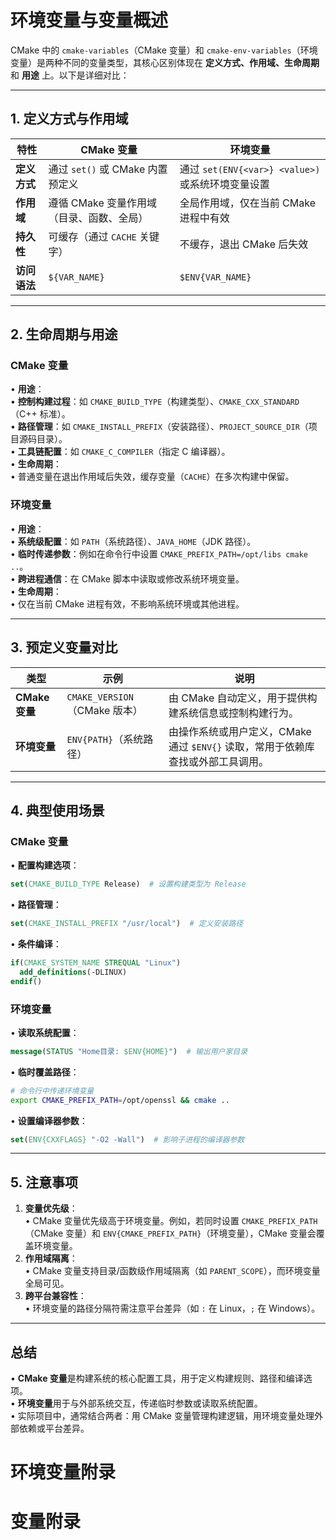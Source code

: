 # 环境变量与变量概述
CMake 中的 `cmake-variables`（CMake 变量）和 `cmake-env-variables`（环境变量）是两种不同的变量类型，其核心区别体现在 **定义方式、作用域、生命周期** 和 **用途** 上。以下是详细对比：

---

## **1. 定义方式与作用域**
| **特性**              | **CMake 变量**                     | **环境变量**                       |
|-----------------------|-----------------------------------|-----------------------------------|
| **定义方式**          | 通过 `set()` 或 CMake 内置预定义  | 通过 `set(ENV{<var>} <value>)` 或系统环境变量设置 |
| **作用域**            | 遵循 CMake 变量作用域（目录、函数、全局） | 全局作用域，仅在当前 CMake 进程中有效 |
| **持久性**            | 可缓存（通过 `CACHE` 关键字）     | 不缓存，退出 CMake 后失效     |
| **访问语法**          | `${VAR_NAME}`                     | `$ENV{VAR_NAME}`                 |

---

## **2. 生命周期与用途**
### **CMake 变量**  
• **用途**：  
  • **控制构建过程**：如 `CMAKE_BUILD_TYPE`（构建类型）、`CMAKE_CXX_STANDARD`（C++ 标准）。  
  • **路径管理**：如 `CMAKE_INSTALL_PREFIX`（安装路径）、`PROJECT_SOURCE_DIR`（项目源码目录）。  
  • **工具链配置**：如 `CMAKE_C_COMPILER`（指定 C 编译器）。  
• **生命周期**：  
  • 普通变量在退出作用域后失效，缓存变量（`CACHE`）在多次构建中保留。

### **环境变量**  
• **用途**：  
  • **系统级配置**：如 `PATH`（系统路径）、`JAVA_HOME`（JDK 路径）。  
  • **临时传递参数**：例如在命令行中设置 `CMAKE_PREFIX_PATH=/opt/libs cmake ..`。  
  • **跨进程通信**：在 CMake 脚本中读取或修改系统环境变量。  
• **生命周期**：  
  • 仅在当前 CMake 进程有效，不影响系统环境或其他进程。

---

## **3. 预定义变量对比**
| **类型**       | **示例**                                | **说明**                                                                 |
|---------------|---------------------------------------|-------------------------------------------------------------------------|
| **CMake 变量** | `CMAKE_VERSION`（CMake 版本） | 由 CMake 自动定义，用于提供构建系统信息或控制构建行为。                            |
| **环境变量**   | `ENV{PATH}`（系统路径）       | 由操作系统或用户定义，CMake 通过 `$ENV{}` 读取，常用于依赖库查找或外部工具调用。 |

---

## **4. 典型使用场景**
### **CMake 变量**  
• **配置构建选项**：  
  ```cmake
  set(CMAKE_BUILD_TYPE Release)  # 设置构建类型为 Release
  ```
• **路径管理**：  
  ```cmake
  set(CMAKE_INSTALL_PREFIX "/usr/local")  # 定义安装路径
  ```
• **条件编译**：  
  ```cmake
  if(CMAKE_SYSTEM_NAME STREQUAL "Linux")
    add_definitions(-DLINUX)
  endif()
  ```

### **环境变量**  
• **读取系统配置**：  
  ```cmake
  message(STATUS "Home目录: $ENV{HOME}")  # 输出用户家目录
  ```
• **临时覆盖路径**：  
  ```bash
  # 命令行中传递环境变量
  export CMAKE_PREFIX_PATH=/opt/openssl && cmake ..
  ```
• **设置编译器参数**：  
  ```cmake
  set(ENV{CXXFLAGS} "-O2 -Wall")  # 影响子进程的编译器参数
  ```

---

## **5. 注意事项**  
1. **变量优先级**：  
   • CMake 变量优先级高于环境变量。例如，若同时设置 `CMAKE_PREFIX_PATH`（CMake 变量）和 `ENV{CMAKE_PREFIX_PATH}`（环境变量），CMake 变量会覆盖环境变量。  
2. **作用域隔离**：  
   • CMake 变量支持目录/函数级作用域隔离（如 `PARENT_SCOPE`），而环境变量全局可见。  
3. **跨平台兼容性**：  
   • 环境变量的路径分隔符需注意平台差异（如 `:` 在 Linux，`;` 在 Windows）。

---

## **总结**  
• **CMake 变量**是构建系统的核心配置工具，用于定义构建规则、路径和编译选项。  
• **环境变量**用于与外部系统交互，传递临时参数或读取系统配置。  
• 实际项目中，通常结合两者：用 CMake 变量管理构建逻辑，用环境变量处理外部依赖或平台差异。


# 环境变量附录
# 变量附录